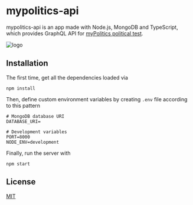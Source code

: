 # mypolitics-api

mypolitics-api is an app made with Node.js, MongoDB and TypeScript, which provides GraphQL API for [myPolitics political test](https://github.com/AdrianOrlow/myPolitics).

![logo](https://user-images.githubusercontent.com/10941338/57182335-2bc91f80-6e9e-11e9-90bb-feaea709c346.png)

## Installation

The first time, get all the dependencies loaded via

```
npm install
```

Then, define custom environment variables by creating `.env` file according to this pattern

```env
# MongoDB database URI
DATABASE_URI=

# Development variables
PORT=8000
NODE_ENV=development

```

Finally, run the server with

```
npm start
```

## License

[MIT](https://choosealicense.com/licenses/mit/)
